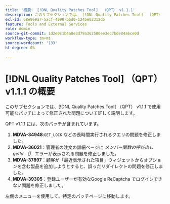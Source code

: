 ```yaml
---
title: '概要： [!DNL Quality Patches Tool]  （QPT） v1.1.1'
description: このサブセクションでは、 [!DNL Quality Patches Tool]  （QPT） v1.1.1 で使用可能なパッチによって修正された問題について詳しく説明します。
exl-id: 68e9e9a7-5acf-4090-bbd0-124be02312d5
feature: Tools and External Services
role: Admin
source-git-commit: 1d2e0c1b4a8e3d79a362500ee3ec7bde84a6ce0d
workflow-type: tm+mt
source-wordcount: '133'
ht-degree: 0%

---
```


# [!DNL Quality Patches Tool] （QPT） v1.1.1 の概要

このサブセクションでは、[!DNL Quality Patches Tool] （QPT） v1.1.1 で使用可能なパッチによって修正された問題について詳しく説明します。

QPT v1.1.1 には、次のパッチが含まれています。

1. **MDVA-34948**:`GET_LOCK` などの長時間実行されるクエリの問題を修正しました。
1. **MDVA-36021**：管理者の注文の詳細ページに *メンバー関数の呼び出し getId （）* エラーが表示される問題を修正しました。
1. **MDVA-37897**：顧客が「最近表示された項目」ウィジェットからオプションを含む製品を追加しようとすると、誤ったリダイレクトの問題を修正しました。
1. **MDVA-39305**：登録ユーザーが有効なGoogle ReCaptcha でログインできない問題を修正しました。

左側のメニューを使用して、特定のパッチページに移動します。
